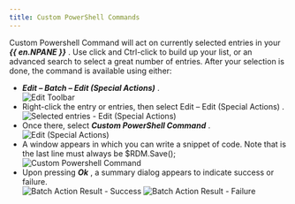 ```yaml
---
title: Custom PowerShell Commands
---
```

Custom Powershell Command will act on currently selected entries in your ***{{ en.NPANE }}*** . Use click and Ctrl-click to build up your list, or an advanced search to select a great number of entries. After your selection is done, the command is available using either:  

* ***Edit – Batch – Edit (Special Actions)*** .  
![Edit Toolbar](https://webdevolutions.azureedge.net/docs/en/rdm/windows/clipM0003.png) 
* Right-click the entry or entries, then select Edit – Edit (Special Actions) .  
![Selected entries - Edit (Special Actions)](https://webdevolutions.azureedge.net/docs/en/rdm/windows/clip10585.png) 
* Once there, select ***Custom PowerShell Command*** .  
![Edit (Special Actions)](https://webdevolutions.azureedge.net/docs/en/rdm/windows/clip10587.png) 
* A window appears in which you can write a snippet of code.  Note that is the last line must always be $RDM.Save();  
![Custom Powershell Command](https://webdevolutions.azureedge.net/docs/en/rdm/windows/clip10613.png) 
* Upon pressing ***Ok*** , a summary dialog appears to indicate success or failure.  
![Batch Action Result - Success](https://webdevolutions.azureedge.net/docs/en/rdm/windows/clipM0004.png) 
![Batch Action Result - Failure](https://webdevolutions.azureedge.net/docs/en/rdm/windows/clipM0005.png) 